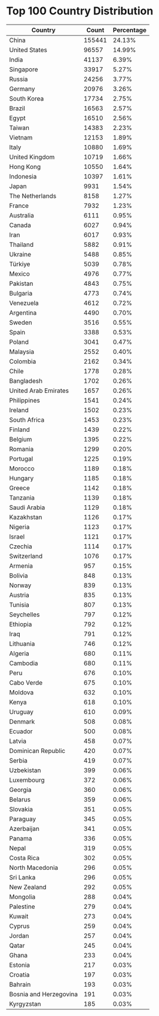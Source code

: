 # Top 100 Country Distribution
| Country | Count | Percentage |
|----|----|----|
| China | 155441 | 24.13% |
| United States | 96557 | 14.99% |
| India | 41137 | 6.39% |
| Singapore | 33917 | 5.27% |
| Russia | 24256 | 3.77% |
| Germany | 20976 | 3.26% |
| South Korea | 17734 | 2.75% |
| Brazil | 16563 | 2.57% |
| Egypt | 16510 | 2.56% |
| Taiwan | 14383 | 2.23% |
| Vietnam | 12153 | 1.89% |
| Italy | 10880 | 1.69% |
| United Kingdom | 10719 | 1.66% |
| Hong Kong | 10550 | 1.64% |
| Indonesia | 10397 | 1.61% |
| Japan | 9931 | 1.54% |
| The Netherlands | 8158 | 1.27% |
| France | 7932 | 1.23% |
| Australia | 6111 | 0.95% |
| Canada | 6027 | 0.94% |
| Iran | 6017 | 0.93% |
| Thailand | 5882 | 0.91% |
| Ukraine | 5488 | 0.85% |
| Türkiye | 5039 | 0.78% |
| Mexico | 4976 | 0.77% |
| Pakistan | 4843 | 0.75% |
| Bulgaria | 4773 | 0.74% |
| Venezuela | 4612 | 0.72% |
| Argentina | 4490 | 0.70% |
| Sweden | 3516 | 0.55% |
| Spain | 3388 | 0.53% |
| Poland | 3041 | 0.47% |
| Malaysia | 2552 | 0.40% |
| Colombia | 2162 | 0.34% |
| Chile | 1778 | 0.28% |
| Bangladesh | 1702 | 0.26% |
| United Arab Emirates | 1657 | 0.26% |
| Philippines | 1541 | 0.24% |
| Ireland | 1502 | 0.23% |
| South Africa | 1453 | 0.23% |
| Finland | 1439 | 0.22% |
| Belgium | 1395 | 0.22% |
| Romania | 1299 | 0.20% |
| Portugal | 1225 | 0.19% |
| Morocco | 1189 | 0.18% |
| Hungary | 1185 | 0.18% |
| Greece | 1142 | 0.18% |
| Tanzania | 1139 | 0.18% |
| Saudi Arabia | 1129 | 0.18% |
| Kazakhstan | 1126 | 0.17% |
| Nigeria | 1123 | 0.17% |
| Israel | 1121 | 0.17% |
| Czechia | 1114 | 0.17% |
| Switzerland | 1076 | 0.17% |
| Armenia | 957 | 0.15% |
| Bolivia | 848 | 0.13% |
| Norway | 839 | 0.13% |
| Austria | 835 | 0.13% |
| Tunisia | 807 | 0.13% |
| Seychelles | 797 | 0.12% |
| Ethiopia | 792 | 0.12% |
| Iraq | 791 | 0.12% |
| Lithuania | 746 | 0.12% |
| Algeria | 680 | 0.11% |
| Cambodia | 680 | 0.11% |
| Peru | 676 | 0.10% |
| Cabo Verde | 675 | 0.10% |
| Moldova | 632 | 0.10% |
| Kenya | 618 | 0.10% |
| Uruguay | 610 | 0.09% |
| Denmark | 508 | 0.08% |
| Ecuador | 500 | 0.08% |
| Latvia | 458 | 0.07% |
| Dominican Republic | 420 | 0.07% |
| Serbia | 419 | 0.07% |
| Uzbekistan | 399 | 0.06% |
| Luxembourg | 372 | 0.06% |
| Georgia | 360 | 0.06% |
| Belarus | 359 | 0.06% |
| Slovakia | 351 | 0.05% |
| Paraguay | 345 | 0.05% |
| Azerbaijan | 341 | 0.05% |
| Panama | 336 | 0.05% |
| Nepal | 319 | 0.05% |
| Costa Rica | 302 | 0.05% |
| North Macedonia | 296 | 0.05% |
| Sri Lanka | 296 | 0.05% |
| New Zealand | 292 | 0.05% |
| Mongolia | 288 | 0.04% |
| Palestine | 279 | 0.04% |
| Kuwait | 273 | 0.04% |
| Cyprus | 259 | 0.04% |
| Jordan | 257 | 0.04% |
| Qatar | 245 | 0.04% |
| Ghana | 233 | 0.04% |
| Estonia | 217 | 0.03% |
| Croatia | 197 | 0.03% |
| Bahrain | 193 | 0.03% |
| Bosnia and Herzegovina | 191 | 0.03% |
| Kyrgyzstan | 185 | 0.03% |

